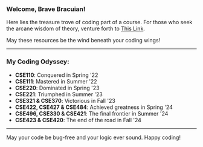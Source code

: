 ### Welcome, Brave Bracuian!

Here lies the treasure trove of coding part of a course. For those who seek the arcane wisdom of theory, venture forth to [This Link](https://relieved-colony-a7f.notion.site/BRACU-Resource-00424ae06e1043c7afd3e37d0e92b82d?pvs=4).

May these resources be the wind beneath your coding wings!

---

### My Coding Odyssey:
- **CSE110**: Conquered in Spring '22
- **CSE111**: Mastered in Summer '22
- **CSE220**: Dominated in Spring '23
- **CSE221**: Triumphed in Summer '23
- **CSE321 & CSE370**: Victorious in Fall '23
- **CSE422, CSE427 & CSE484**: Achieved greatness in Spring '24
- **CSE496, CSE330 & CSE421**: The final frontier in Summer '24
- **CSE423 & CSE420**: The end of the road in Fall '24

---

May your code be bug-free and your logic ever sound. Happy coding!
